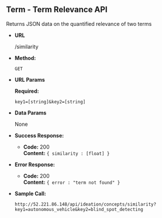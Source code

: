 **Term - Term Relevance API**
----
  Returns JSON data on the quantified relevance of two terms

* **URL**

  /similarity

* **Method:**

  `GET` 
  
*  **URL Params**

   **Required:**
 
   `key1=[string]&key2=[string]`

* **Data Params**

  None

* **Success Response:**

  * **Code:** 200 <br />
    **Content:** `{ similarity : [float] }`
 
* **Error Response:**

  * **Code:** 200 <br />
    **Content:** `{ error : "term not found" }`

* **Sample Call:**

  `http://52.221.86.148/api/ideation/concepts/similarity?key1=autonomous_vehicle&key2=blind_spot_detecting`
